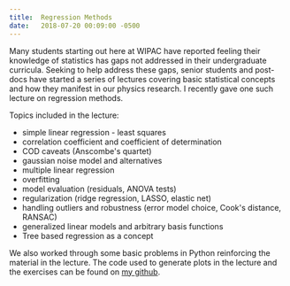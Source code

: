 ```yaml
---
title:  Regression Methods
date:   2018-07-20 00:09:00 -0500
---
```


Many students starting out here at WIPAC have reported feeling their knowledge of statistics has gaps not addressed in their undergraduate curricula.  Seeking to help address these gaps, senior students and post-docs have started a series of lectures covering basic statistical concepts and how they manifest in our physics research.  I recently gave one such lecture on regression methods.

Topics included in the lecture:
- simple linear regression - least squares
- correlation coefficient and coefficient of determination
- COD caveats (Anscombe's quartet)
- gaussian noise model and alternatives
- multiple linear regression
- overfitting
- model evaluation (residuals, ANOVA tests)
- regularization (ridge regression, LASSO, elastic net)
- handling outliers and robustness (error model choice, Cook's distance, RANSAC)
- generalized linear models and arbitrary basis functions
- Tree based regression as a concept

We also worked through some basic problems in Python reinforcing the material in the lecture.  The code used to generate plots in the lecture and the exercises can be found on [my github](https://github.com/zdgriffith/regression-lecture).
